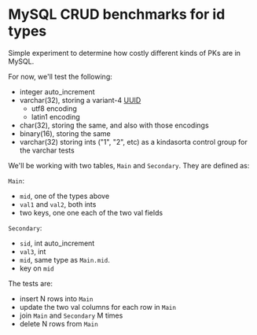 MySQL CRUD benchmarks for id types
==================================

Simple experiment to determine how costly different kinds of PKs are in MySQL.

For now, we'll test the following:

- integer auto\_increment
- varchar(32), storing a variant-4 [UUID](http://en.wikipedia.org/wiki/Universally_unique_identifier#Version_4_.28random.29)
  - utf8 encoding
  - latin1 encoding
- char(32), storing the same, and also with those encodings
- binary(16), storing the same
- varchar(32) storing ints ("1", "2", etc) as a kindasorta control group for the varchar tests

We'll be working with two tables, `Main` and `Secondary`. They are defined as:

`Main`:

- `mid`, one of the types above
- `val1` and `val2`, both ints
- two keys, one one each of the two val fields

`Secondary`:

- `sid`, int auto\_increment
- `val3`, int
- `mid`, same type as `Main.mid`.
- key on `mid`

The tests are:

- insert N rows into `Main`
- update the two val columns for each row in `Main`
- join `Main` and `Secondary` M times
- delete N rows from `Main`
